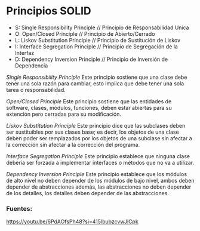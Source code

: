 # Principios SOLID

- S: Single Responsibility Principle // Principio de Responsabilidad Unica
- O: Open/Closed Principle // Principio de Abierto/Cerrado
- L: Liskov Substitution Principle // Principio de Sustitución de Liskov
- I: Interface Segregation Principle // Principio de Segregación de la Interfaz
- D: Dependency Inversion Principle // Principio de Inversión de Dependencia

_Single Responsibility Principle_
Este principio sostiene que una clase debe tener una sola razón para cambiar, esto implica que debe tener una sola tarea o responsabilidad.

_Open/Closed Principle_
Este principio sostiene que las entidades de software, clases, módulos, funciones, deben estar abiertas para su extención pero cerradas para su modificación.

_Liskov Substitution Principle_
Este principio dice que las subclases deben ser sustituibles por sus clases base; es decir, los objetos de una clase deben poder ser remplazados por los objetos de una subclase sin afectar a la corrección sin afectar a la corrección del programa.

_Interface Segregation Principle_
Este principio establece que ninguna clase debería ser forzada a implementar interfaces o métodos que no va a utilizar.

_Dependency Inversion Principle_
Este principio establece que los módulos de alto nivel no deben depender de los módulos de bajo nivel, ambos deben depender de abstracciones además, las abstracciones no deben depender de los detalles, los detalles deben depender de las abstracciones.

### Fuentes:

https://youtu.be/6PdAOfsPh48?si=415lbubzcvwJlCpk
